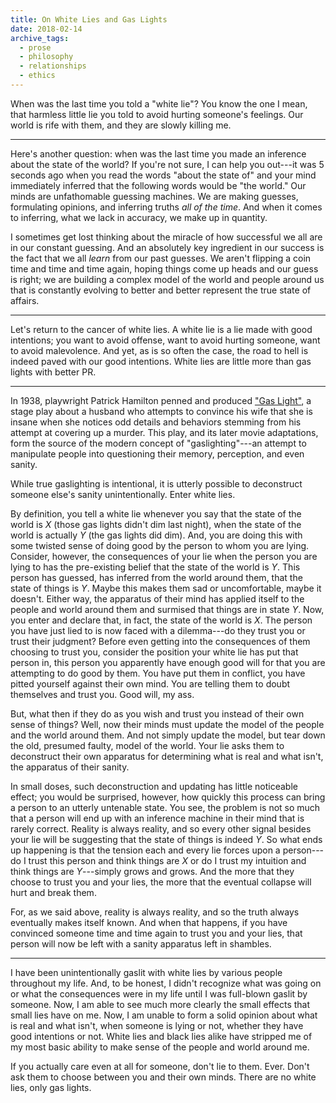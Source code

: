 ```yaml
---
title: On White Lies and Gas Lights
date: 2018-02-14
archive_tags:
  - prose
  - philosophy
  - relationships
  - ethics
---
```


When was the last time you told a "white lie"? You know the one I mean, that harmless little lie you told to avoid hurting someone's feelings. Our world is rife with them, and they are slowly killing me.

<!--/summary-->

<hr>

Here's another question: when was the last time you made an inference about the state of the world? If you're not sure, I can help you out---it was 5 seconds ago when you read the words "about the state of" and your mind immediately inferred that the following words would be "the world." Our minds are unfathomable guessing machines. We are making guesses, formulating opinions, and inferring truths _all of the time_. And when it comes to inferring, what we lack in accuracy, we make up in quantity.

I sometimes get lost thinking about the miracle of how successful we all are in our constant guessing. And an absolutely key ingredient in our success is the fact that we all _learn_ from our past guesses. We aren't flipping a coin time and time and time again, hoping things come up heads and our guess is right; we are building a complex model of the world and people around us that is constantly evolving to better and better represent the true state of affairs.

<hr>

Let's return to the cancer of white lies. A white lie is a lie made with good intentions; you want to avoid offense, want to avoid hurting someone, want to avoid malevolence. And yet, as is so often the case, the road to hell is indeed paved with our good intentions. White lies are little more than gas lights with better PR.

<hr>

In 1938, playwright Patrick Hamilton penned and produced ["Gas Light"](https://en.wikipedia.org/wiki/Gas_Light), a stage play about a husband who attempts to convince his wife that she is insane when she notices odd details and behaviors stemming from his attempt at covering up a murder. This play, and its later movie adaptations, form the source of the modern concept of "gaslighting"---an attempt to manipulate people into questioning their memory, perception, and even sanity.

While true gaslighting is intentional, it is utterly possible to deconstruct someone else's sanity unintentionally. Enter white lies.

By definition, you tell a white lie whenever you say that the state of the world is _X_ (those gas lights didn't dim last night), when the state of the world is actually _Y_ (the gas lights did dim). And, you are doing this with some twisted sense of doing good by the person to whom you are lying. Consider, however, the consequences of your lie when the person you are lying to has the pre-existing belief that the state of the world is _Y_. This person has guessed, has inferred from the world around them, that the state of things is _Y_. Maybe this makes them sad or uncomfortable, maybe it doesn't. Either way, the apparatus of their mind has applied itself to the people and world around them and surmised that things are in state _Y_. Now, you enter and declare that, in fact, the state of the world is _X_. The person you have just lied to is now faced with a dilemma---do they trust you or trust their judgment? Before even getting into the consequences of them choosing to trust you, consider the position your white lie has put that person in, this person you apparently have enough good will for that you are attempting to do good by them. You have put them in conflict, you have pitted yourself against their own mind. You are telling them to doubt themselves and trust you. Good will, my ass.

But, what then if they do as you wish and trust you instead of their own sense of things? Well, now their minds must update the model of the people and the world around them. And not simply update the model, but tear down the old, presumed faulty, model of the world. Your lie asks them to deconstruct their own apparatus for determining what is real and what isn't, the apparatus of their sanity.

In small doses, such deconstruction and updating has little noticeable effect; you would be surprised, however, how quickly this process can bring a person to an utterly untenable state. You see, the problem is not so much that a person will end up with an inference machine in their mind that is rarely correct. Reality is always reality, and so every other signal besides your lie will be suggesting that the state of things is indeed _Y_. So what ends up happening is that the tension each and every lie forces upon a person---do I trust this person and think things are _X_ or do I trust my intuition and think things are _Y_---simply grows and grows. And the more that they choose to trust you and your lies, the more that the eventual collapse will hurt and break them.

For, as we said above, reality is always reality, and so the truth always eventually makes itself known. And when that happens, if you have convinced someone time and time again to trust you and your lies, that person will now be left with a sanity apparatus left in shambles.

<hr>

I have been unintentionally gaslit with white lies by various people throughout my life. And, to be honest, I didn't recognize what was going on or what the consequences were in my life until I was full-blown gaslit by someone. Now, I am able to see much more clearly the small effects that small lies have on me. Now, I am unable to form a solid opinion about what is real and what isn't, when someone is lying or not, whether they have good intentions or not. White lies and black lies alike have stripped me of my most basic ability to make sense of the people and world around me.

If you actually care even at all for someone, don't lie to them. Ever. Don't ask them to choose between you and their own minds. There are no white lies, only gas lights.
